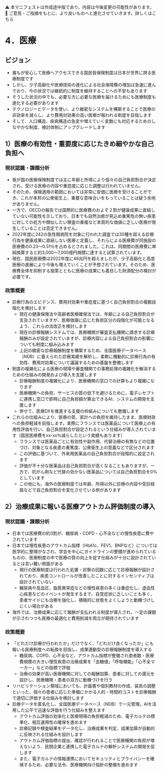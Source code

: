⚠️ 本マニフェストは作成途中版であり、内容は今後変更の可能性があります。  
💬 ご意見・ご指摘をもとに、より良いものへと進化させていきます。詳しくはこちら

# 4．医療

## ビジョン

- 誰もが安心して医療へアクセスできる国民皆保険制度は日本が世界に誇る医療制度です  
- しかし、少子高齢化や医療技術の進化による社会保障費の増加は急速に進んでおり、今の状況では継続的に制度を維持することへの不安もあります  
- そうした状況の中でも、必要な方に必要な医療を届けるためにも医療制度も進化する必要があります  
- テクノロジーとデータを使い、より緻密なシステムを構築することで医療の非効率を減らし、より費用対効果の高い医療が報われる制度を目指します  
- そして、人口構造、疾病構造の急変や増えていく変数にも対応するためのしなやかな制度、検討体制にアップグレードします

## 1）医療の有効性・重要度に応じたきめ細やかな自己負担へ

### 現状認識・課題分析

* 我が国の医療保険制度では主に年齢と所得により個々の自己負担割合が決定され、受ける医療の内容や重症度に応じた調整は行われていません。  
* そのため、保険適用の範囲においては非常に安価に医療を受けることができ、これが本邦の公衆衛生上、重要な意味合いをもっていることは疑う余地がありません。  
* 一方で、OECDの報告では国際的に医療費のおよそ２割が健康成果に直結していない可能性を示しており、日本でも自然治癒が見込め重篤性の無い疾患に対しての処方や類似したい検査の重複など本質的な価値に乏しい医療が発生していることは否定できません。  
* 2022年度に242の急性期病院を対象に行われた調査では30種を超える診療行為を健康成果に直結しない医療と定義し、それらによる医療費が同施設の医療費の0.23〜0.51％を占めるとされました。これは、同期間の医療費に単純換算すると約3,000〜7,000億円規模に達すると試算されています。  
* 現在、国民医療費は2022年度に46兆円を超えましたが、少子高齢化と高度医療の進展により今後も増えていくことが予想されています。そのため、医療費全体を抑制する施策とともに医療の成果にも着目した財源配分の検討が必要です。

### 政策概要

* 診療行為のエビデンス、費用対効果や重症度に基づく自己負担割合の複数段階化を検討します  
  * 現在の健康保険法や高齢者医療確保法では、年齢による自己負担割合が言及されていますが、医療価値に応じた負担区分の段階化が可能となるよう、これらの法改正を検討します  
  * 現在の診療報酬システムでは、医療機関が審査支払機関に請求する診療報酬のみが設定されていますが、診療内容による自己負担割合の影響についても制度に組み込みます  
  * 上記の緻密な診療報酬制度を構築するため、全国医療データベース（NDB）に蓄えられた診療実績を解析し、柔軟に機動的に診療行為の有効性、費用対効果について議論するための基盤を整備します  
* 制度の複雑化による医療の現場や審査機関での事務処理の複雑化を解消するための仕組みの開発および導入を支援します  
  * 診療報酬制度の複雑化により、医療機関の窓口での計算もより複雑になります  
  * 医療機関への負担、サービスの質の低下を避けるために、電子レセプトに連携し窓口で即時に自己負担額が算出できるAI、システムの開発を支援します  
  * 併せて、医療DXを推進する支援の枠組みについても整備します  
* これらの仕組みにより、医療の質、家計への負担を維持したまま、医療財政への負担軽減を目指します。実際にフランスでは医薬品について医療上の有用性評価を行い、自己負担割合が設定されるという仕組みが導入されています（国民医療費をxx-xx％減らしたという実績もあります）  
  * フランスでは医薬品ごとに有効性や副作用、代替治療の有無などの位置づけ、対象となる疾患の重篤度、公衆衛生上の意義などで区分されます  
  * この評価に基づいて、外来用医薬品の自己負担割合が段階的に設定されます  
  * 評価が不十分な医薬品は自己負担割合が高くなることもありますが、一方で、抗がん剤など代替の効かない医薬品については自己負担割合を0%としています  
  * この他にも、海外の医療制度では年齢、所得以外に診療の内容や受診経路などで自己負担割合を変化させている例があります

## 

## 2）治療成果に報いる医療アウトカム評価制度の導入

### 現状認識・課題分析

* 日本では医療費の約3割が、糖尿病・COPD・心不全などの慢性疾患に費やされています  
* 日本では慢性疾患のアウトカム指標（HbA1c、FEV1、BNPなど）については医学的に整理がなされ、学会を中心にガイドラインの整備が進められているものの、医療制度の中で医療の質の向上を促す仕組みが十分に設計されているとは言い難い側面がある  
  * 現行の医療制度は行われた処置・診察の回数に応じて診療報酬が設計されており、疾患コントロールが改善したことに対するインセンティブは設計されていない  
  * 糖尿病や高血圧、脂質異常症などの慢性疾患の多くは重症化し、虚血性心疾患などのイベントが発生するまで、自覚症状に乏しいことも多く、患者サイドにも治療を強化し、積極的に状態をよくしようと動機づけしにくい場合がある  
* 海外では、治療成果に応じて報酬が支払われる制度が導入され、一定の課題が示されつつも医療の最適化と費用削減を両立が期待されています

### 政策概要

* 「どれだけ診療が行われたか」だけでなく、「どれだけ良くなったか」にも報いる医療制度への転換を目指し、成果連動型の診療報酬制度を導入する  
  * 糖尿病、COPD、心不全など、アウトカム指標が整備され患者数・医療費規模の大きい慢性疾患の治療成果を「血糖値」「呼吸機能」「心不全マーカー」などの指標で評価  
  * 治療の効果が高い医療機関に対しての報酬加算、患者に対しての還元を設計し、医療機関・患者の双方に動機づけを行う  
* リハビリテーション領域においても、計画書や個別教材の作成、装具の調整といった、個々の患者に応じた準備にかかる人的・時間的コストを診療報酬で適切に評価する仕組みを検討します
* 診療データを匿名化し、全国医療データベース（NDB）で一元管理。AIを活用した公平で迅速な評価を行う仕組みを整えます  
  * アウトカム評価の効率化と医療現場の負担軽減のため、電子カルテの標準化、相互運用性の確保を進めます  
  * 診療記録や検査結果をデータ化し、治療成果を判定、成果加算が自動的に反映される仕組みを設計します  
  * アウトカム評価指標の提出、確認が行われることで医療機関の負担が増えないよう、民間企業と連携した電子カルテの解析システムの開発を促します  
  * また、電子カルテの情報連携においてセキュリティとプライバシーを確保するため、必要な法令、医療機関向け指針の整備を進めます